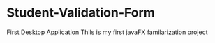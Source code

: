 # Student-Validation-Form
First Desktop Application
Thils is my first javaFX familarization project
